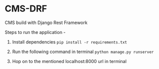 # CMS-DRF
CMS build with Django Rest Framework

Steps to run the application - 
1. Install dependencies
   `pip install -r requirements.txt`

2. Run the following command in terminal 
   `python manage.py runserver`

3. Hop on to the mentioned localhost:8000 url in terminal 
